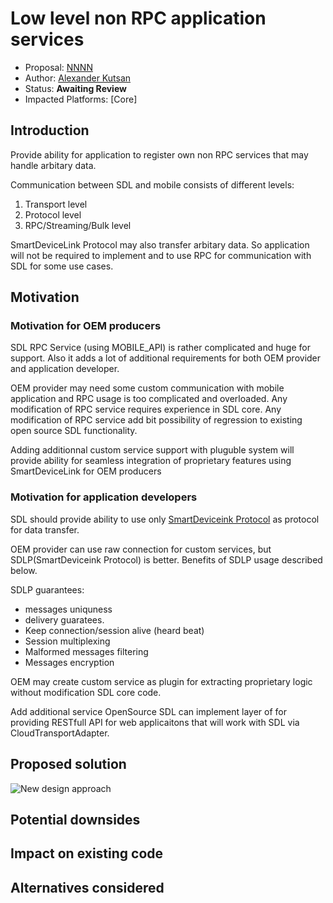 # Low level non RPC application services 

* Proposal: [NNNN](nnnn-http-app-service.md)
* Author: [Alexander Kutsan](https://github.com/LuxoftAKutsan)
* Status: **Awaiting Review**
* Impacted Platforms: [Core]

## Introduction

Provide ability for application to register own non RPC services that may handle arbitary data. 

Communication between SDL and mobile consists of different levels:
 
 1. Transport level
 2. Protocol level
 3. RPC/Streaming/Bulk level

SmartDeviceLink Protocol may also transfer arbitary data. 
So application will not be required to implement and to use RPC for communication with SDL for some use cases. 

 
## Motivation

### Motivation for OEM producers
SDL RPC Service (using MOBILE_API) is rather complicated and huge for support.
Also it adds a lot of additional requirements for both OEM provider and application developer. 

OEM provider may need some custom communication with mobile application and RPC usage is too complicated and overloaded.
Any modification of RPC service requires experience in SDL core. 
Any modification of RPC service add bit possibility of regression to existing open source SDL functionality.

Adding additionnal custom service support with pluguble system will provide ability for seamless integration of proprietary features using SmartDeviceLink for OEM producers 


### Motivation for application developers 

SDL should provide ability to use only [SmartDeviceink Protocol](https://github.com/smartdevicelink/protocol_spec) as protocol for data transfer. 

OEM provider can use raw connection for custom services, but SDLP(SmartDeviceink Protocol) is better.
Benefits of SDLP usage described below. 

SDLP guarantees:
 - messages uniquness 
 - delivery guaratees.
 - Keep connection/session alive (heard beat)
 - Session multiplexing
 - Malformed messages filtering
 - Messages encryption

OEM may create custom service as plugin for extracting proprietary logic without modification SDL core code.

Add additional service OpenSource SDL can implement layer of for providing RESTfull API for web applicaitons that will work with SDL via CloudTransportAdapter.

## Proposed solution
![New design approach](../assets/proposals/nnnn-split_policies/new_design.png)

## Potential downsides

## Impact on existing code

## Alternatives considered
